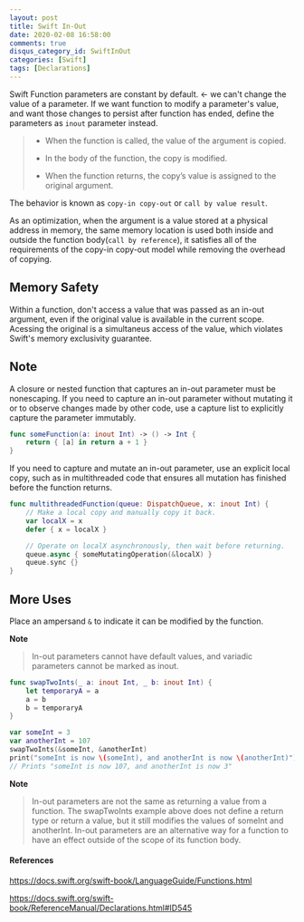 ```yaml
---
layout: post
title: Swift In-Out
date: 2020-02-08 16:58:00
comments: true
disqus_category_id: SwiftInOut
categories: [Swift]
tags: [Declarations]
---
```


Swift Function parameters are constant by default. <- we can't change the value of a parameter. If we want function to modify a parameter's value, and want those changes to persist after function has ended, define the parameters as `inout` parameter instead.

> - When the function is called, the value of the argument is copied.
>
> - In the body of the function, the copy is modified.
>
> - When the function returns, the copy’s value is assigned to the original argument.

The behavior is known as `copy-in copy-out` or `call by value result`.

As an optimization, when the argument is a value stored at a physical address in memory, the same memory location is used both inside and outside the function body(`call by reference`), it satisfies all of the requirements of the copy-in copy-out model while removing the overhead of copying.

## Memory Safety

Within a function, don't access a value that was passed as an in-out argument, even if the original value is available in the current scope. Acessing the original is a simultaneus access of the value, which violates Swift's memory exclusivity guarantee.

## Note

A closure or nested function that captures an in-out parameter must be nonescaping. If you need to capture an in-out parameter without mutating it or to observe changes made by other code, use a capture list to explicitly capture the parameter immutably.

```swift
func someFunction(a: inout Int) -> () -> Int {
    return { [a] in return a + 1 }
}
```

If you need to capture and mutate an in-out parameter, use an explicit local copy, such as in multithreaded code that ensures all mutation has finished before the function returns.

```swift
func multithreadedFunction(queue: DispatchQueue, x: inout Int) {
    // Make a local copy and manually copy it back.
    var localX = x
    defer { x = localX }

    // Operate on localX asynchronously, then wait before returning.
    queue.async { someMutatingOperation(&localX) }
    queue.sync {}
}
```

## More Uses

Place an ampersand `&` to indicate it can be modified by the function.

**Note**

> In-out parameters cannot have default values, and variadic parameters cannot be marked as inout.

```swift
func swapTwoInts(_ a: inout Int, _ b: inout Int) {
    let temporaryA = a
    a = b
    b = temporaryA
}

var someInt = 3
var anotherInt = 107
swapTwoInts(&someInt, &anotherInt)
print("someInt is now \(someInt), and anotherInt is now \(anotherInt)")
// Prints "someInt is now 107, and anotherInt is now 3"
```

**Note**

> In-out parameters are not the same as returning a value from a function. The swapTwoInts example above does not define a return type or return a value, but it still modifies the values of someInt and anotherInt. In-out parameters are an alternative way for a function to have an effect outside of the scope of its function body.

#### References

<https://docs.swift.org/swift-book/LanguageGuide/Functions.html>

<https://docs.swift.org/swift-book/ReferenceManual/Declarations.html#ID545>